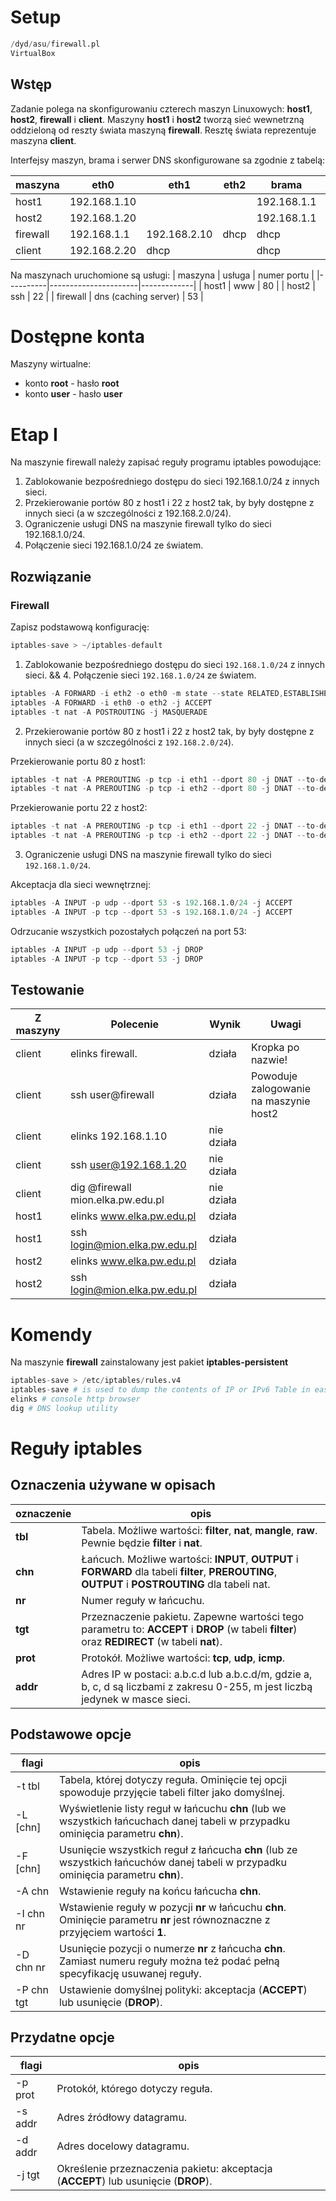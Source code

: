 # Setup

```s
/dyd/asu/firewall.pl
VirtualBox
```

## Wstęp

Zadanie polega na skonfigurowaniu czterech maszyn Linuxowych: **host1**, **host2**, **firewall** i **client**. Maszyny **host1** i **host2** tworzą sieć wewnetrzną oddzieloną od reszty świata maszyną **firewall**. Resztę świata reprezentuje maszyna **client**.

Interfejsy maszyn, brama i serwer DNS skonfigurowane sa zgodnie z tabelą:

| maszyna  | eth0         | eth1         | eth2 | brama       | DNS         |
|----------|--------------|--------------|------|-------------|-------------|
| host1    | 192.168.1.10 |              |      | 192.168.1.1 | 192.168.1.1 |
| host2    | 192.168.1.20 |              |      | 192.168.1.1 | 192.168.1.1 |
| firewall | 192.168.1.1  | 192.168.2.10 | dhcp | dhcp        | dhcp        |
| client   | 192.168.2.20 | dhcp         |      | dhcp        | dhcp        |

Na maszynach uruchomione są usługi:
| maszyna  | usługa               | numer portu |
|----------|----------------------|-------------|
| host1    | www                  | 80          |
| host2    | ssh                  | 22          |
| firewall | dns (caching server) | 53          |

# Dostępne konta

Maszyny wirtualne:
- konto **root** - hasło **root**
- konto **user** - hasło **user**

# Etap I

Na maszynie firewall należy zapisać reguły programu iptables powodujące:
1. Zablokowanie bezpośredniego dostępu do sieci 192.168.1.0/24 z innych sieci.
2. Przekierowanie portów 80 z host1 i 22 z host2 tak, by były dostępne z innych sieci (a w szczególności z 192.168.2.0/24).
3. Ograniczenie usługi DNS na maszynie firewall tylko do sieci 192.168.1.0/24.
4. Połączenie sieci 192.168.1.0/24 ze światem.

## Rozwiązanie

### Firewall

Zapisz podstawową konfigurację:
```s
iptables-save > ~/iptables-default
```

1. Zablokowanie bezpośredniego dostępu do sieci `192.168.1.0/24` z innych sieci. && 4. Połączenie sieci `192.168.1.0/24` ze światem.

```s
iptables -A FORWARD -i eth2 -o eth0 -m state --state RELATED,ESTABLISHED -j ACCEPT
iptables -A FORWARD -i eth0 -o eth2 -j ACCEPT
iptables -t nat -A POSTROUTING -j MASQUERADE
```

2. Przekierowanie portów 80 z host1 i 22 z host2 tak, by były dostępne z innych sieci (a w szczególności z `192.168.2.0/24`).

Przekierowanie portu 80 z host1:
```s
iptables -t nat -A PREROUTING -p tcp -i eth1 --dport 80 -j DNAT --to-destination 192.168.1.10:80
iptables -t nat -A PREROUTING -p tcp -i eth2 --dport 80 -j DNAT --to-destination 192.168.1.10:80
```

Przekierowanie portu 22 z host2:
```s
iptables -t nat -A PREROUTING -p tcp -i eth1 --dport 22 -j DNAT --to-destination 192.168.1.20:22
iptables -t nat -A PREROUTING -p tcp -i eth2 --dport 22 -j DNAT --to-destination 192.168.1.20:22
```

3. Ograniczenie usługi DNS na maszynie firewall tylko do sieci `192.168.1.0/24`.

Akceptacja dla sieci wewnętrznej:
```s
iptables -A INPUT -p udp --dport 53 -s 192.168.1.0/24 -j ACCEPT
iptables -A INPUT -p tcp --dport 53 -s 192.168.1.0/24 -j ACCEPT
```

Odrzucanie wszystkich pozostałych połączeń na port 53:
```s
iptables -A INPUT -p udp --dport 53 -j DROP
iptables -A INPUT -p tcp --dport 53 -j DROP
```


## Testowanie

| Z maszyny | Polecenie                         | Wynik      | Uwagi                                  |
|-----------|-----------------------------------|------------|----------------------------------------|
| client    | elinks firewall.                  | działa     | Kropka po nazwie!                      |
| client    | ssh user@firewall                 | działa     | Powoduje zalogowanie na maszynie host2 |
| client    | elinks 192.168.1.10               | nie działa |                                        |
| client    | ssh user@192.168.1.20             | nie działa |                                        |
| client    | dig @firewall mion.elka.pw.edu.pl | nie działa |                                        |
| host1     | elinks www.elka.pw.edu.pl         | działa     |                                        |
| host1     | ssh login@mion.elka.pw.edu.pl     | działa     |                                        |
| host2     | elinks www.elka.pw.edu.pl         | działa     |                                        |
| host2     | ssh login@mion.elka.pw.edu.pl     | działa     |                                        |


# Komendy

Na maszynie **firewall** zainstalowany jest pakiet **iptables-persistent**
```s
iptables-save > /etc/iptables/rules.v4
iptables-save # is used to dump the contents of IP or IPv6 Table in easily parseable format either to STDOUT or to a specified file.
elinks # console http browser
dig # DNS lookup utility
```

# Reguły iptables

## Oznaczenia używane w opisach

| oznaczenie | opis                                                                                                                                               |
|------------|----------------------------------------------------------------------------------------------------------------------------------------------------|
| **tbl**    | Tabela. Możliwe wartości: **filter**, **nat**, **mangle**, **raw**.  Pewnie będzie **filter** i **nat**.                                           |
| **chn**    | Łańcuch. Możliwe wartości: **INPUT**, **OUTPUT** i **FORWARD** dla tabeli **filter**, **PREROUTING**, **OUTPUT** i **POSTROUTING** dla tabeli nat. |
| **nr**     | Numer reguły w łańcuchu.                                                                                                                           |
| **tgt**    | Przeznaczenie pakietu. Zapewne wartości tego parametru to: **ACCEPT** i **DROP** (w tabeli **filter**) oraz **REDIRECT** (w tabeli **nat**).       |
| **prot**   | Protokół. Możliwe wartości: **tcp**, **udp**, **icmp**.                                                                                            |
| **addr**   | Adres IP w postaci: a.b.c.d lub a.b.c.d/m, gdzie a, b, c, d są liczbami z zakresu 0-255, m jest liczbą jedynek w masce sieci.                      |


## Podstawowe opcje

| flagi      | opis                                                                                                                              |
|------------|-----------------------------------------------------------------------------------------------------------------------------------|
| -t tbl     | Tabela, której dotyczy reguła. Ominięcie tej opcji spowoduje przyjęcie tabeli filter jako domyślnej.                              |
| -L [chn]   | Wyświetlenie listy reguł w łańcuchu **chn** (lub we wszystkich łańcuchach danej tabeli w przypadku ominięcia parametru **chn**).  |
| -F [chn]   | Usunięcie wszystkich reguł z łańcucha **chn** (lub ze wszystkich łańcuchów danej tabeli w przypadku ominięcia parametru **chn**). |
| -A chn     | Wstawienie reguły na końcu łańcucha **chn**.                                                                                      |
| -I chn nr  | Wstawienie reguły w pozycji **nr** w łańcuchu **chn**. Ominięcie parametru **nr** jest równoznaczne z przyjęciem wartości **1**.  |
| -D chn nr  | Usunięcie pozycji o numerze **nr** z łańcucha **chn**. Zamiast numeru reguły można też podać pełną specyfikację usuwanej reguły.  |
| -P chn tgt | Ustawienie domyślnej polityki: akceptacja (**ACCEPT**) lub usunięcie (**DROP**).                                                  |

## Przydatne opcje


| flagi   | opis                                                                                |
|---------|-------------------------------------------------------------------------------------|
| -p prot | Protokół, którego dotyczy reguła.                                                   |
| -s addr | Adres źródłowy datagramu.                                                           |
| -d addr | Adres docelowy datagramu.                                                           |
| -j tgt  | Określenie przeznaczenia pakietu: akceptacja (**ACCEPT**) lub usunięcie (**DROP**). |

